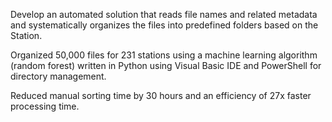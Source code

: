 Develop an automated solution that reads file names and related metadata and systematically organizes the files into predefined folders based on the Station.

Organized 50,000 files for 231 stations using a machine learning algorithm (random forest) written in Python using Visual Basic IDE and PowerShell for directory management.

Reduced manual sorting time by 30 hours and an efficiency of 27x faster processing time.
